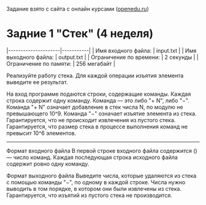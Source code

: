 Задание взято с сайта с онлайн курсами ([openedu.ru](https://courses.openedu.ru))

# Задние 1 "Стек" (4 неделя)

|---------------------|-----------|
| Имя входного файла: | input.txt |
| Имя выходного файла: | output.txt |
| Ограничение по времени: | 2 секунды |
| Ограничение по памяти: | 256 мегабайт |

Реализуйте работу стека. Для каждой операции изъятия элемента выведите ее результат.

На вход программе подаются строки, содержащие команды. 
Каждая строка содержит одну команду. 
Команда — это либо "+ N", либо "−". Команда "+ N" означает добавление в стек числа N, по модулю не превышающего 10^9. 
Команда "−" означает изъятие элемента из стека. 
Гарантируется, что не происходит извлечения из пустого стека. 
Гарантируется, что размер стека в процессе выполнения команд не превысит 10^6 элементов.
__________________
Формат входного файла
В первой строке входного файла содержится  () — число команд. Каждая последующая строка исходного файла содержит ровно одну команду.

Формат выходного файла
Выведите числа, которые удаляются из стека с помощью команды "−", по одному в каждой строке. Числа нужно выводить в том порядке, в котором они были извлечены из стека. Гарантируется, что изъятий из пустого стека не производится.

